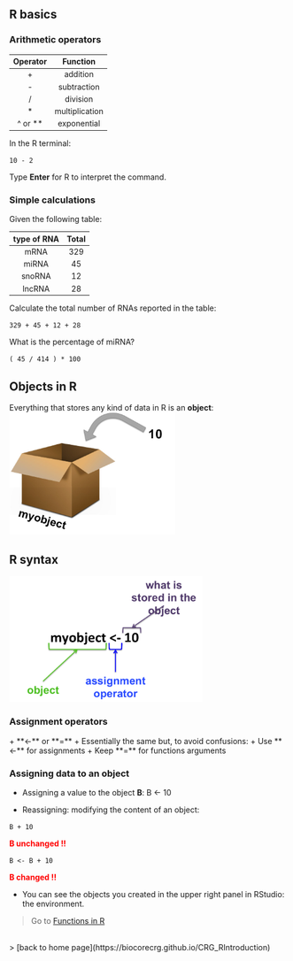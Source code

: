 <h2>R basics</h2>
<h3>Arithmetic operators</h3>

| Operator  | Function      |
|:--------: |:-------------:|
|     +     | addition      |
|     -     | subtraction   |
|     /     | division      |
|     *     | multiplication|
|  ^ or **  | exponential   |

In the R terminal:
```{r}
10 - 2
```
Type **Enter** for R to interpret the command.

<h3>Simple calculations</h3>

Given the following table:

| type of RNA | Total   |
| :---------: |:-------:|
| mRNA        | 329     |
| miRNA       | 45      |
| snoRNA      | 12      |
| lncRNA      | 28      |


Calculate the total number of RNAs reported in the table:
```{r}
329 + 45 + 12 + 28
```
What is the percentage of miRNA?
```{r}
( 45 / 414 ) * 100
```

<h2>Objects in R</h2>

Everything that stores any kind of data in R is an **object**:
<img src="images/objects_box.png" alt="rstudio logo" width="300"/>

<h2>R syntax</h2>
<img src="images/rsyntax1.png" alt="rstudio logo" width="350"/>

<h3>Assignment operators</h3>
+ **<-** or **=**
+ Essentially the same but, to avoid confusions:
  + Use **<-** for assignments
  + Keep **=** for functions arguments

<h3>Assigning data to an object</h3>

* Assigning a value to the object **B**:
B <- 10

* Reassigning: modifying the content of an object:
```{r}
B + 10
```

<span style="color:red">**B unchanged !!**</span><br>
```{r}
B <- B + 10
```

<span style="color:red">**B changed !!**</span><br>

* You can see the objects you created in the upper right panel in RStudio: the environment.

 > Go to [Functions in R](https://biocorecrg.github.io/CRG_RIntroduction/functionsbasics)
<br>
> [back to home page](https://biocorecrg.github.io/CRG_RIntroduction)

